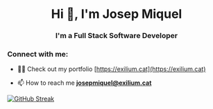 <h1 align="center">Hi 👋, I'm Josep Miquel</h1>
<h3 align="center">I'm a Full Stack Software Developer</h3>

<h3 align="left">Connect with me:</h3>
<p align="left">
</p>

- 👨‍💻 Check out my portfolio [https://exilium.cat](https://exilium.cat)

- 📫 How to reach me **josepmiquel@exilium.cat**

[![GitHub Streak](https://streak-stats.demolab.com?user=josepmiquel-exilium&theme=highcontrast&hide_current_streak=true&hide_longest_streak=true)](https://git.io/streak-stats)
